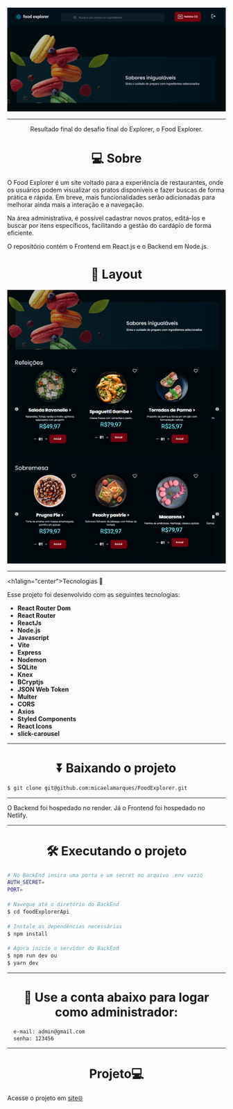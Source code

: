 <p align="center"> 
 <img alt="Projeto" src="foodexplorer.png">
</p>

---
<p align="center">
  Resultado final do desafio final do Explorer, o Food Explorer.
</p>



<!--  -->
<h1 align='center'>💻 Sobre</h1>
<p>
O Food Explorer é um site voltado para a experiência de restaurantes, onde os usuários podem visualizar os pratos disponíveis e fazer buscas de forma prática e rápida. Em breve, mais funcionalidades serão adicionadas para melhorar ainda mais a interação e a navegação.

Na área administrativa, é possível cadastrar novos pratos, editá-los e buscar por itens específicos, facilitando a gestão do cardápio de forma eficiente.

O repositório contém o Frontend em React.js e o Backend em Node.js.


</p>

<h1 align='center'>🎨 Layout</h1>

<p align="center"> 
  <img alt="Projeto" src="foodexplorerr.png">

</p>


---
<h1align="center">Tecnologias 🚀</h1>
   
<p>Esse projeto foi desenvolvido com as seguintes tecnologias:</p>

- **React Router Dom**
- **React Router**
- **ReactJs**
- **Node.js**
- **Javascript**
- **Vite**
- **Express**
- **Nodemon**
- **SQLite**
- **Knex**
- **BCryptjs**
- **JSON Web Token**
- **Multer**
- **CORS**
- **Axios**
- **Styled Components**
- **React Icons**
- **slick-carousel**

---
<h1 align="center"> ⏬ Baixando o projeto</h1>

```bash
$ git clone git@github.com:micaelamarques/FoodExplorer.git
```
---
<p>O Backend foi hospedado no render. Já o Frontend foi hospedado no Netlify.</p>

---
<h1 align="center">🛠️ Executando o projeto</h1>

```bash
# No BackEnd insira uma porta e um secret no arquivo .env vazio
AUTH_SECRET=
PORT=

# Navegue até o diretório do BackEnd
$ cd foodExplorerApi

# Instale as dependências necessárias
$ npm install

# Agora inicie o servidor do BackEnd
$ npm run dev ou
$ yarn dev
```
---
<h1 align="center"> 🔐 Use a conta abaixo para logar como administrador: </h1>


```
  e-mail: admin@gmail.com
  senha: 123456

```



  
  ---
  <h1 align="center">Projeto💻 </h1>
  <p>Acesse o projeto em <a href=""> site🌐
  </p>
